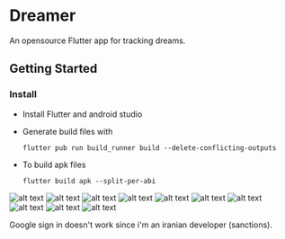 # Dreamer

An opensource Flutter app for tracking dreams.

## Getting Started

### Install

- Install Flutter and android studio
- Generate build files with

  `flutter pub run build_runner build --delete-conflicting-outputs`
- To build apk files

  `flutter build apk --split-per-abi`

![alt text](docs/01.jpg "Title")
![alt text](docs/02.jpg "Title")
![alt text](docs/03.jpg "Title")
![alt text](docs/04.jpg "Title")
![alt text](docs/05.jpg "Title")
![alt text](docs/06.jpg "Title")
![alt text](docs/07.jpg "Title")
![alt text](docs/08.jpg "Title")
![alt text](docs/09.jpg "Title")
![alt text](docs/10.jpg "Title")

Google sign in doesn't work since i'm an iranian developer (sanctions).
